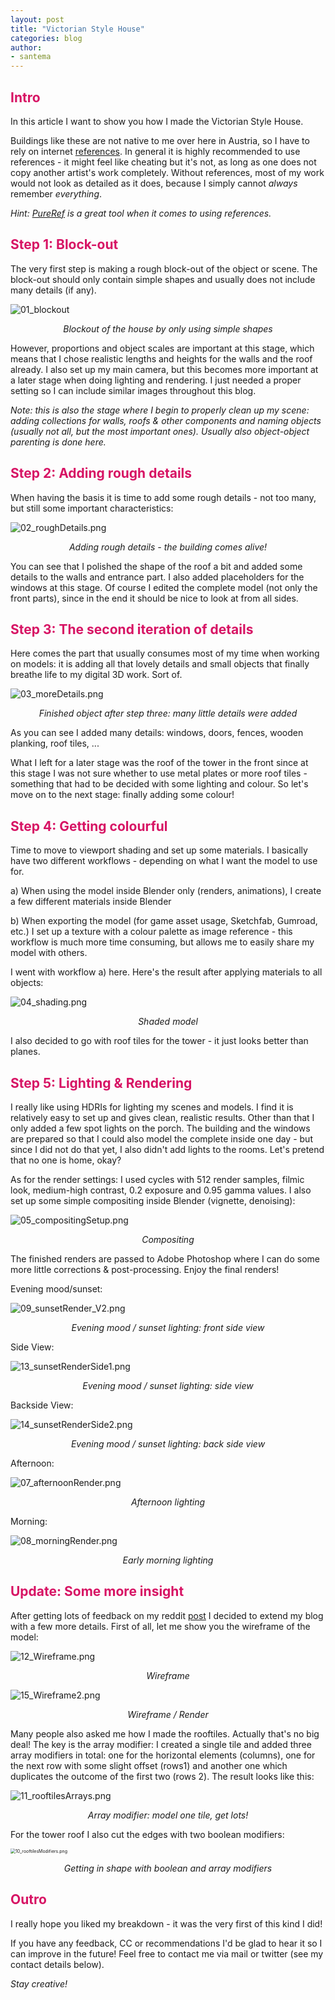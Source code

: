```yaml
---
layout: post
title: "Victorian Style House"
categories: blog
author:
- santema
---
```


## <span style = "color:#d71364">Intro</span>

In this article I want to show you how I made the Victorian Style House.

Buildings like these are not native to me over here in Austria, so I have to rely on internet [references][id1]. In general it is highly recommended to use references - it might feel like cheating but it's not, as long as one does not copy another artist's work completely. Without references, most of my work would not look as detailed as it does, because I simply cannot _always_ remember _everything_.

*Hint: [PureRef][id2] is a great tool when it comes to using references.*

## <span style = "color:#d71364">Step 1: Block-out</span>

The very first step is making a rough block-out of the object or scene. The block-out should only contain simple shapes and usually does not include many details (if any).

![01_blockout](https://santema.github.io/blog/assets/images/blogs/0001/01_blockout.png "Blockout") 

<p style="text-align: center;"> <i>Blockout of the house by only using simple shapes </i></p>

However, proportions and object scales are important at this stage, which means that I chose realistic lengths and heights for the walls and the roof already. I also set up my main camera, but this becomes more important at a later stage when doing lighting and rendering. I just needed a proper setting so I can include similar images throughout this blog.

*Note: this is also the stage where I begin to properly clean up my scene: adding collections for walls, roofs & other components and naming objects (usually not all, but the most important ones). Usually also object-object parenting is done here.*

## <span style = "color:#d71364">Step 2: Adding rough details</span>

When having the basis it is time to add some rough details - not too many, but still some important characteristics:

![02_roughDetails.png](https://santema.github.io/blog/assets/images/blogs/0001/02_roughDetails.png "Rough Details")

<p style="text-align: center;"> <i>Adding rough details - the building comes alive! </i></p>

You can see that I polished the shape of the roof a bit and added some details to the walls and entrance part. I also added placeholders for the windows at this stage. Of course I edited the complete model (not only the front parts), since in the end it should be nice to look at from all sides.

## <span style = "color:#d71364">Step 3: The second iteration of details</span>

Here comes the part that usually consumes most of my time when working on models: it is adding all that lovely details and small objects that finally breathe life to my digital 3D work. Sort of.

![03_moreDetails.png](https://santema.github.io/blog/assets/images/blogs/0001/03_moreDetails.png "More details!")

<p style="text-align: center;"> <i>Finished object after step three: many little details were added </i></p>

As you can see I added many details: windows, doors, fences, wooden planking, roof tiles, ...

What I left for a later stage was the roof of the tower in the front since at this stage I was not sure whether to use metal plates or more roof tiles - something that had to be decided with some lighting and colour. So let's move on to the next stage: finally adding some colour!

## <span style = "color:#d71364">Step 4: Getting colourful</span>

Time to move to viewport shading and set up some materials. I basically have two different workflows - depending on what I want the model to use for.

a) When using the model inside Blender only (renders, animations), I create a few different materials inside Blender

b) When exporting the model (for game asset usage, Sketchfab, Gumroad, etc.) I set up a texture with a colour palette as image reference - this workflow is much more time consuming, but allows me to easily share my model with others.

I went with workflow a) here. Here's the result after applying materials to all objects:

![04_shading.png](https://santema.github.io/blog/assets/images/blogs/0001/04_shading.png "Shaded model")

<p style="text-align: center;"> <i>Shaded model </i></p>

I also decided to go with roof tiles for the tower - it just looks better than planes.

## <span style = "color:#d71364">Step 5: Lighting & Rendering</span>

I really like using HDRIs for lighting my scenes and models. I find it is relatively easy to set up and gives clean, realistic results. Other than that I only added a few spot lights on the porch. The building and the windows are prepared so that I could also model the complete inside one day - but since I did not do that yet, I also didn't add lights to the rooms. Let's pretend that no one is home, okay?

As for the render settings: I used cycles with 512 render samples, filmic look, medium-high contrast, 0.2 exposure and 0.95 gamma values. I also set up some simple compositing inside Blender (vignette, denoising):

![05_compositingSetup.png](https://santema.github.io/blog/assets/images/blogs/0001/05_compositingSetup.png "Some simple post-processing done inside Blender")

<p style="text-align: center;"> <i>Compositing </i></p>

The finished renders are passed to Adobe Photoshop where I can do some more little corrections & post-processing. Enjoy the final renders!

Evening mood/sunset:

![09_sunsetRender_V2.png](https://santema.github.io/blog/assets/images/blogs/0001/09_sunsetRender_V2.png "Evening mood / sunset render front side")

<p style="text-align: center;"> <i>Evening mood / sunset lighting: front side view </i></p>

Side View:

![13_sunsetRenderSide1.png](https://santema.github.io/blog/assets/images/blogs/0001/13_sunsetRenderSide1.png "Evening mood / sunset render right side")

<p style="text-align: center;"> <i>Evening mood / sunset lighting: side view </i></p>

Backside View:

![14_sunsetRenderSide2.png](https://santema.github.io/blog/assets/images/blogs/0001/14_sunsetRenderSide2.png "Evening mood / sunset render back side")

<p style="text-align: center;"> <i>Evening mood / sunset lighting: back side view </i></p>

Afternoon:

![07_afternoonRender.png](https://santema.github.io/blog/assets/images/blogs/0001/07_afternoonRender.png "Afternoon mood  render")

<p style="text-align: center;"> <i>Afternoon lighting </i></p>

Morning:

![08_morningRender.png](https://santema.github.io/blog/assets/images/blogs/0001/08_morningRender.png "Morning mood render")

<p style="text-align: center;"> <i>Early morning lighting </i></p>



## <span style = "color:#d71364">Update: Some more insight</span>

After getting lots of feedback on my reddit [post][id3] I decided to extend my blog with a few more details. First of all, let me show you the wireframe of the model:

![12_Wireframe.png](https://santema.github.io/blog/assets/images/blogs/0001/12_Wireframe.png "Wireframe")

<p style="text-align: center;"> <i>Wireframe </i></p>

![15_Wireframe2.png](https://santema.github.io/blog/assets/images/blogs/0001/15_Wireframe2.png "Wireframe / Render")

<p style="text-align: center;"> <i>Wireframe / Render</i></p>

Many people also asked me how I made the rooftiles. Actually that's no big deal! The key is the array modifier: I created a single tile and added three array modifiers in total: one for the horizontal elements (columns), one for the next row with some slight offset (rows1) and another one which duplicates the outcome of the first two (rows 2). The result looks like this:

![11_rooftilesArrays.png](https://santema.github.io/blog/assets/images/blogs/0001/11_rooftilesArrays.png "Rooftile creation")

<p style="text-align: center;"> <i>Array modifier: model one tile, get lots!</i></p>

For the tower roof I also cut the edges with two boolean modifiers:

<img src="https://santema.github.io/blog/assets/images/blogs/0001/10_rooftilesModifiers.png" alt="10_rooftilesModifiers.png" title="Rooftile creation modifiers" style="zoom:50%;"/>

<p style="text-align: center;"> <i>Getting in shape with boolean and array modifiers</i></p>

## <span style = "color:#d71364">Outro</span>

I really hope you liked my breakdown - it was the very first of this kind I did!

If you have any feedback, CC or recommendations I'd be glad to hear it so I can improve in the future! Feel free to contact me via mail or twitter (see my contact details below).



*Stay creative!*



[id1]: https://www.google.com/search?q=victorian+style+house&client=firefox-b-d&source=lnms&tbm=isch&sa=X&ved=2ahUKEwi4ltmAktbvAhWQH-wKHVJADFMQ_AUoAXoECAEQAw&biw=2560&bih=1299
[id2]: https://www.pureref.com/
[id3]:https://www.reddit.com/r/blender/comments/mjuxjm/lowpoly_kind_of_victorian_style_house/